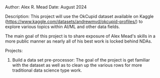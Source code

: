 Author: Alex R. Mead
Date: August 2024

Description:
This project will use the OkCupid dataset available on
Kaggle (https://www.kaggle.com/datasets/andrewmvd/okcupid-profiles/) to
explore various topics within AI/ML and other data fields. 

The main goal of this project is to share exposure of Alex Mead's skills
in a more public manner as nearly all of his best work is locked behind NDAs.

Projects:

1) Build a data set pre-processor:
    The goal of the project is get familiar with the dataset as well as to
    clean up the various rows for more traditional data science type work.